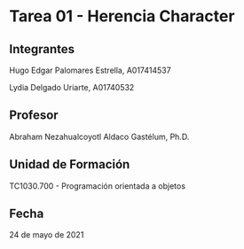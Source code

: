 # Tarea 01 - Herencia Character
## Integrantes
Hugo Edgar Palomares Estrella, A017414537

Lydia Delgado Uriarte, A01740532

## Profesor
Abraham Nezahualcoyotl Aldaco Gastélum, Ph.D. 

## Unidad de Formación
TC1030.700 - Programación orientada a objetos

## Fecha
24 de mayo de 2021
